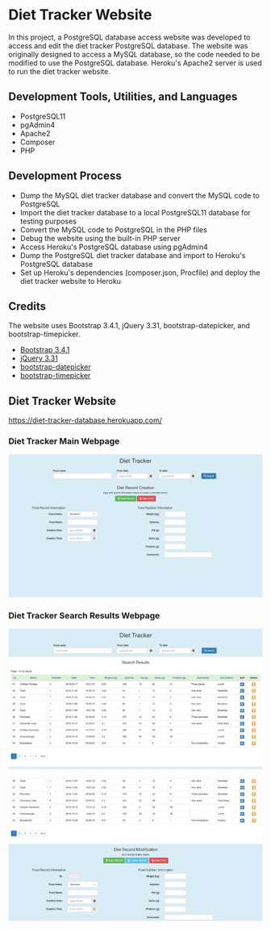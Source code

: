 # Diet Tracker Website

In this project, a PostgreSQL database access website was developed to access and edit the diet tracker PostgreSQL database. 
The website was originally designed to access a MySQL database, so the code needed to be modified to use the PostgreSQL database. 
Heroku's Apache2 server is used to run the diet tracker website.

## Development Tools, Utilities, and Languages
* PostgreSQL11
* pgAdmin4
* Apache2
* Composer
* PHP

## Development Process
* Dump the MySQL diet tracker database and convert the MySQL code to PostgreSQL
* Import the diet tracker database to a local PostgreSQL11 database for testing purposes
* Convert the MySQL code to PostgreSQL in the PHP files
* Debug the website using the built-in PHP server
* Access Heroku's PostgreSQL database using pgAdmin4
* Dump the PostgreSQL diet tracker database and import to Heroku's PostgreSQL database
* Set up Heroku's dependencies (composer.json, Procfile) and deploy the diet tracker website to Heroku

## Credits
The website uses Bootstrap 3.4.1, jQuery 3.31, bootstrap-datepicker, and bootstrap-timepicker.
* [Bootstrap 3.4.1](https://getbootstrap.com/docs/3.4/)
* [jQuery 3.31](https://code.jquery.com/)
* [bootstrap-datepicker](https://cdnjs.com/libraries/bootstrap-datepicker)
* [bootstrap-timepicker](https://cdnjs.com/libraries/bootstrap-timepicker)

## Diet Tracker Website
https://diet-tracker-database.herokuapp.com/

### Diet Tracker Main Webpage
![Diet Tracker Main Page](images/diet_tracker.png)

### Diet Tracker Search Results Webpage
![Diet Search Results 1](images/diet_search_1.png)

![Diet Search Results 2](images/diet_search_2.png)